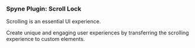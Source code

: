 ### Spyne Plugin: Scroll Lock
Scrolling is an essential UI experience. 

Create unique and engaging user experiences by transferring the scrolling experience to custom elements.


